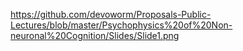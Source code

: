 
https://github.com/devoworm/Proposals-Public-Lectures/blob/master/Psychophysics%20of%20Non-neuronal%20Cognition/Slides/Slide1.png
